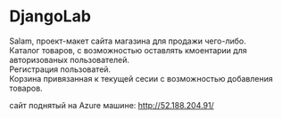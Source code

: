 # DjangoLab

Salam, проект-макет сайта магазина для продажи чего-либо. </br>
Каталог товаров, с возможностью оставлять кмоентарии для авторизованых пользователей. </br>
Регистрация пользоватей. </br>
Корзина привязанная к текущей сесии с возможностью добавления товаров. 

сайт поднятый на Azure машине: http://52.188.204.91/
